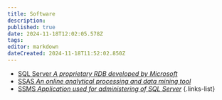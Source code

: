 ```yaml
---
title: Software
description: 
published: true
date: 2024-11-18T12:02:05.578Z
tags: 
editor: markdown
dateCreated: 2024-11-18T11:52:02.850Z
---
```


- [SQL Server *A proprietary RDB developed by Microsoft*](/software/sql-server)
- [SSAS *An online analytical processing and data mining tool*](/software/sql-server/ssas)
- [SSMS *Application used for administering of SQL Server*](/software/sql-server/ssms)
{.links-list}